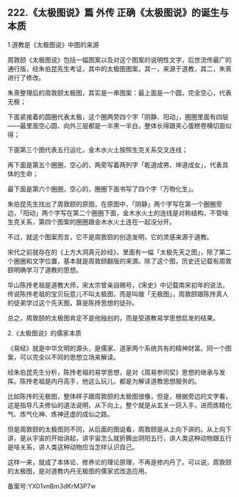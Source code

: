 ## 222.《太极图说》篇 外传 正确《太极图说》的诞生与本质
1.道教是《太极图说》中图的来源


周敦颐《太极图说》包括一幅图案以及对这个图案的说明性文字，后世流传最广的通行版，经朱伯昆先生考证，其中的太极图图案，其一，来源于道教，其二，朱熹进行了修改。


朱熹整理后的周敦颐太极图，其实是一串图案：最上面是一个圆，完全空心，代表无极；


下面紧接着的圆圈代表太极，这个圈两旁四个字「阴静、阳动」，圈圈里面有四层——最里面空心圆、向外三层都是一半黑一半白，整体长得跟夹心蛋糕卷横切面似得；


下面第三个图代表五行运化，金木水火土按照生克关系交叉连线；


再下面是第五个圈圈，空心的，两旁写着两列字「乾道成男、坤道成女」，代表具体的生命；


最下面是第六个圈圈，空心的，圈圈下面书写了四个字「万物化生」。


朱伯昆先生找出了周敦颐的原图，在原图中，「阴静」两个字写在第一个圈圈旁边，「阳动」两个字写在第二个圈圈下面，金木水火土的连线是对称结构，不管啥生克关系，第四个图案的圈圈跟金木水火土连在一起没分开。


不过，就这个图案而言，它不是周敦颐的创造发明，它的灵感来源于道教。


宋代之前就存在的《上方大洞真元妙经》，里面有一幅「太极先天之图」，除了第二个圈圈和文字位置，基本就是周敦颐翻版的来源。除了这个图，历史还记载有周敦颐明确学习了道教的思想。


华山陈抟老祖是道教大师，宋太宗曾亲自赐号，《宋史》中记载南宋初年的说法，传说陈抟老祖的宝贝玩意儿不叫太极图，而是叫做「无极图」，周敦颐跟陈抟真人的徒弟学过这个先天图，算是陈抟思想的徒孙。


总之，周敦颐的太极图肯定不是他独创的，而是受道教易学思想启发的结果。


2.《太极图说》的儒家本质


《易经》就是中华文明的源头，是儒家、道家两个系统共有的精神财富。同一个图案，可以完全以不同的思想立场来解读。


经朱伯昆先生分析，陈抟老祖的易学思想，是对《周易参同契》思想的继承与发挥。陈抟老祖是内丹高手，他这么玩儿，都是为解读道教思想服务的。


比如陈抟的无极图，整体样子跟周敦颐的太极图很像，但是，根据旁边的文字看，这是指导凡夫修仙的道法说明，从下向上，整个就是从玄关一窍入手，进而炼精化气、炼气化神、炼神还虚的成仙之路。


但是周敦颐的太极图则不同，从后面的图说看，周敦颐是从上向下讲的。从上向下讲，是从宇宙的开始讲起，讲宇宙怎么就折腾出阴阳五行，讲人类这种动物跟五行是啥关系，讲人类这种动物应当怎样认识自己。


这样一来，就成了本体论、修养论的理论原理，不再是修内丹了。可以说，周敦颐的太极图，是对道教内丹无极图的儒家式改造应用。


备案号:YX01vnBm3dKrM3P7w

